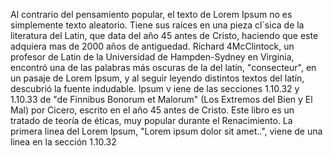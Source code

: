 Al contrario del pensamiento popular, el texto de Lorem Ipsum no es simplemente texto aleatorio. Tiene sus raices en una pieza cl´sica 
de la literatura del Latin, que data del año 45 antes de Cristo, haciendo que este adquiera mas de 2000 años de antiguedad. Richard 
4McClintock, un profesor de Latin de la Universidad de Hampden-Sydney en Virginia, encontró una de las palabras más oscuras de la 
 del latín, "consecteur", en un pasaje de Lorem Ipsum, y al seguir leyendo distintos textos del latín, descubrió la fuente indudable. 
  Ipsum v   iene de las secciones 1.10.32 y 1.10.33 de "de Finnibus Bonorum et Malorum" (Los Extremos del Bien y El Mal) por Cicero, escrito en el año 45 antes de Cristo. Este libro es un tratado de teoría de éticas, muy popular durante el Renacimiento. La primera linea del Lorem Ipsum, "Lorem ipsum dolor sit amet..", viene de una linea en la sección 1.10.32    
    